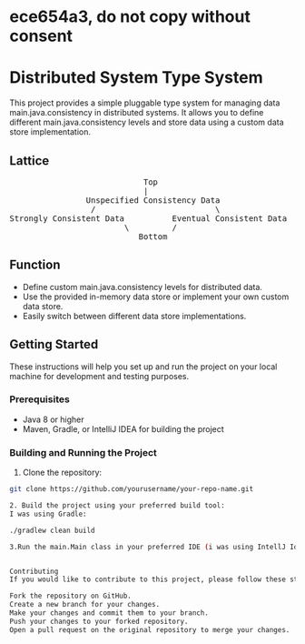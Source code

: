 # ece654a3, do not copy without consent
# Distributed System Type System

This project provides a simple pluggable type system for managing data main.java.consistency in distributed systems. 
It allows you to define different main.java.consistency levels and store data using a custom data store implementation.
## Lattice
<pre>
                            Top
                            |
                Unspecified Consistency Data
                 /                         \
Strongly Consistent Data          Eventual Consistent Data
                        \         /
                           Bottom
</pre>


## Function

- Define custom main.java.consistency levels for distributed data.
- Use the provided in-memory data store or implement your own custom data store.
- Easily switch between different data store implementations.

## Getting Started

These instructions will help you set up and run the project on your local machine for development and testing purposes.

### Prerequisites

- Java 8 or higher
- Maven, Gradle, or IntelliJ IDEA for building the project

### Building and Running the Project

1. Clone the repository:

```bash
git clone https://github.com/yourusername/your-repo-name.git

2. Build the project using your preferred build tool:
I was using Gradle:

./gradlew clean build

3.Run the main.Main class in your preferred IDE (i was using IntellJ Idea) or from the command line.


Contributing
If you would like to contribute to this project, please follow these steps:

Fork the repository on GitHub.
Create a new branch for your changes.
Make your changes and commit them to your branch.
Push your changes to your forked repository.
Open a pull request on the original repository to merge your changes.

